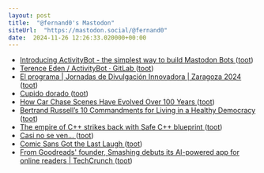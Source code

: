 ```yaml
---
layout: post
title:  "@fernand0's Mastodon"
siteUrl:  "https://mastodon.social/@fernand0"
date:  2024-11-26 12:26:33.020000+00:00
---
```

*  [Introducing ActivityBot - the simplest way to build Mastodon Bots ](https://shkspr.mobi/blog/2024/11/introducing-activitybot-the-simplest-way-to-build-mastodon-bots) ([toot](https://mastodon.social/@fernand0/113549246006522230))
*  [Terence Eden / ActivityBot · GitLab ](https://gitlab.com/edent/activity-bot) ([toot](https://mastodon.social/@fernand0/113548942884118160))
*  [El programa \| Jornadas de Divulgación Innovadora \| Zaragoza 2024 ](http://www.divulgacioninnovadora.com/el-programa) ([toot](https://mastodon.social/@fernand0/113548755420116927))
*  [Cupido dorado ](https://www.flickr.com/photos/fernand0/54148586101) ([toot](https://mastodon.social/@fernand0/113548720747212610))
*  [How Car Chase Scenes Have Evolved Over 100 Years ](https://www.openculture.com/2024/11/how-car-chase-scenes-have-evolved-over-100-years.htm) ([toot](https://mastodon.social/@fernand0/113548569549048636))
*  [Bertrand Russell’s 10 Commandments for Living in a Healthy Democracy ](https://www.openculture.com/2024/11/bertrand-russells-10-commandments-for-living-in-a-healthy-democracy.htm) ([toot](https://mastodon.social/@fernand0/113547615612679887))
*  [The empire of C++ strikes back with Safe C++ blueprint ](https://www.theregister.com/2024/09/16/safe_c_plusplus) ([toot](https://mastodon.social/@fernand0/113546813419560374))
*  [Casi no se ven… ](https://avecesunafoto.wordpress.com/2024/11/25/casi-no-se-ven) ([toot](https://mastodon.social/@fernand0/113545013139936842))
*  [Comic Sans Got the Last Laugh ](https://www.theatlantic.com/technology/archive/2024/10/comic-sans-debate/680319) ([toot](https://mastodon.social/@fernand0/113544924992635279))
*  [From Goodreads' founder, Smashing debuts its AI-powered app for online readers \| TechCrunch ](https://techcrunch.com/2024/10/24/smashing-an-ai-powered-app-for-online-readers-launches-to-the-public) ([toot](https://mastodon.social/@fernand0/113544696509627314))
